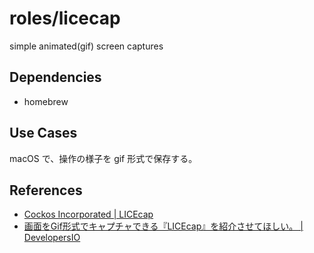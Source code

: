 # roles/licecap
simple animated(gif) screen captures



## Dependencies
- homebrew



## Use Cases
macOS で、操作の様子を gif 形式で保存する。



## References
- [Cockos Incorporated | LICEcap](https://www.cockos.com/licecap/)
- [画面をGif形式でキャプチャできる『LICEcap』を紹介させてほしい。 | DevelopersIO](https://dev.classmethod.jp/articles/introduce-licecap/)

